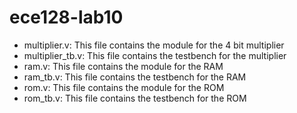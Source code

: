 # ece128-lab10
- multiplier.v: This file contains the module for the 4 bit multiplier <br />
- multiplier_tb.v: This file contains the testbench for the multiplier <br />
- ram.v: This file contains the module for the RAM <br />
- ram_tb.v: This file contains the testbench for the RAM <br />
- rom.v: This file contains the module for the ROM <br />
- rom_tb.v: This file contains the testbench for the ROM <br />
